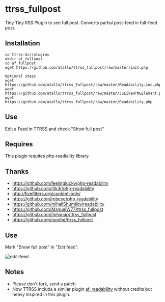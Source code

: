 ttrss_fullpost
==============

Tiny Tiny RSS Plugin to see full post. Converts partial post-feed in full-feed post.

Installation
------------------------

    cd ttrss-dir/plugins
    mkdir af_fullpost
    cd af_fullpost
    wget https://github.com/atallo/ttrss_fullpost/raw/master/init.php

    Optional steps
    wget https://github.com/atallo/ttrss_fullpost/raw/master/Readability.inc.php
    wget https://github.com/atallo/ttrss_fullpost/raw/master/JSLikeHTMLElement.php
    wget https://github.com/atallo/ttrss_fullpost/raw/master/Readability.php

Use
------------------------

Edit a Feed in TTRSS and check "Show full post"

Requires
------------------------

This plugin requites php-readiality library

Thanks
------------------------

* https://github.com/feelinglucky/php-readability
* https://github.com/j0k3r/php-readability
* http://fivefilters.org/content-only/
* https://github.com/robeee/php-readability
* https://github.com/mihailShumilov/readability
* https://github.com/ManuelW77/ttrss_fullpost
* https://github.com/itohsnap/ttrss_fullpost
* https://github.com/ranzhe/ttrss_fullpost


Use
------------------------

Mark "Show full post" in "Edit feed".

![edit-feed](https://cloud.githubusercontent.com/assets/586093/8686502/3af1aa36-2a87-11e5-91bf-b50b621de278.png)

Notes
------------------------

* Please don't fork, send a patch
* Now TTRSS include a similar plugin [af_readability](https://github.com/gothfox/Tiny-Tiny-RSS/tree/master/plugins/af_readability) without credits but heavy inspired in this plugin.








